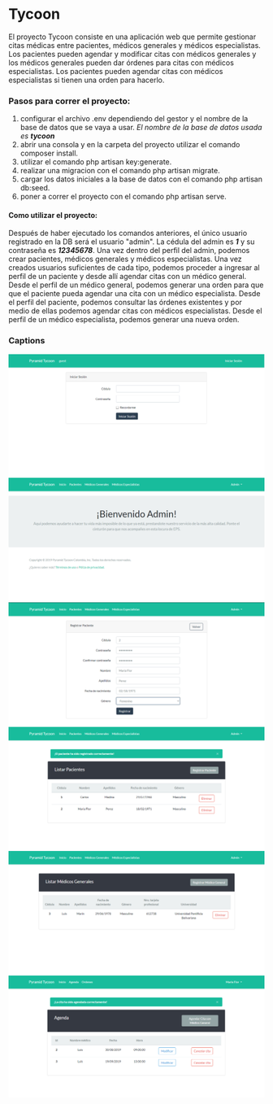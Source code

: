 # Tycoon

El proyecto Tycoon consiste en una aplicación web que permite gestionar citas médicas entre pacientes, médicos generales y médicos especialistas. Los pacientes pueden agendar y modificar citas con médicos generales y los médicos generales pueden dar órdenes para citas con médicos especialistas. Los pacientes pueden agendar citas con médicos especialistas si tienen una orden para hacerlo. 

### Pasos para correr el proyecto:

1.  configurar el archivo .env dependiendo del gestor y el nombre de la base de datos que se vaya a usar. 
_El nombre de la base de datos usada es **tycoon**_
2.  abrir una consola y en la carpeta del proyecto utilizar el comando composer install.
3.  utilizar el comando php artisan key:generate.
4.  realizar una migracion con el comando php artisan migrate.
5.  cargar los datos iniciales a la base de datos con el comando php artisan db:seed.
6.  poner a correr el proyecto con el comando php artisan serve.

#### Como utilizar el proyecto: 
Después de haber ejecutado los comandos anteriores, el único usuario registrado en la DB será el usuario "admin". 
La cédula del admin es _**1**_ y su contraseña es _**12345678**_. 
Una vez dentro del perfil del admin, podemos crear pacientes, médicos generales y médicos especialistas. 
Una vez creados usuarios suficientes de cada tipo, podemos proceder a ingresar al perfil de un paciente y desde allí agendar citas con un médico general. 
Desde el perfil de un médico general, podemos generar una orden para que que el paciente pueda agendar una cita con un médico especialista.
Desde el perfil del paciente, podemos consultar las órdenes existentes y por medio de ellas podemos agendar citas con médicos especialistas.
Desde el perfil de un médico especialista, podemos generar una nueva orden.

### Captions

<img src="/public/images/1.png" alt="1">

<img src="/public/images/2.png" alt="2">

<img src="/public/images/3.png" alt="3">

<img src="/public/images/4.png" alt="4">

<img src="/public/images/5.png" alt="5">

<img src="/public/images/6.png" alt="6">
